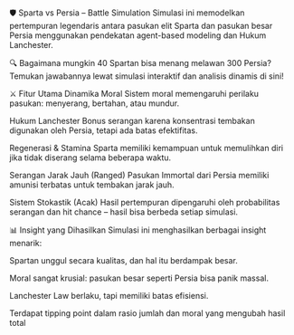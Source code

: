 🛡 Sparta vs Persia – Battle Simulation
Simulasi ini memodelkan pertempuran legendaris antara pasukan elit Sparta dan pasukan besar Persia menggunakan pendekatan agent-based modeling dan Hukum Lanchester.

🔍 Bagaimana mungkin 40 Spartan bisa menang melawan 300 Persia?
Temukan jawabannya lewat simulasi interaktif dan analisis dinamis di sini!

⚔ Fitur Utama
Dinamika Moral
Sistem moral memengaruhi perilaku pasukan: menyerang, bertahan, atau mundur.

Hukum Lanchester
Bonus serangan karena konsentrasi tembakan digunakan oleh Persia, tetapi ada batas efektifitas.

Regenerasi & Stamina
Sparta memiliki kemampuan untuk memulihkan diri jika tidak diserang selama beberapa waktu.

Serangan Jarak Jauh (Ranged)
Pasukan Immortal dari Persia memiliki amunisi terbatas untuk tembakan jarak jauh.

Sistem Stokastik (Acak)
Hasil pertempuran dipengaruhi oleh probabilitas serangan dan hit chance – hasil bisa berbeda setiap simulasi.

📊 Insight yang Dihasilkan
Simulasi ini menghasilkan berbagai insight menarik:

Spartan unggul secara kualitas, dan hal itu berdampak besar.

Moral sangat krusial: pasukan besar seperti Persia bisa panik massal.

Lanchester Law berlaku, tapi memiliki batas efisiensi.

Terdapat tipping point dalam rasio jumlah dan moral yang mengubah hasil total

